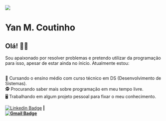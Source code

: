 
<img width="auto" src="https://github.com/YanMCoutinho/YanMCoutinho/blob/master/banner.png">


# Yan M. Coutinho

## Olá! 🖖🏻

Sou apaixonado por resolver problemas e pretendo utilizar da programação para isso, apesar de estar ainda no ínicio.
Atualmente estou:



 <br/> :blue_book: Cursando o ensino médio com curso técnico em DS (Desenvolvimento de Sistemas).
 <br/> 🕵️‍ Procurando saber mais sobre programação em meu tempo livre.
 <br/> 🖥️ Trabalhando em algum projeto pessoal para fixar o meu conhecimento.
 
 
 [![Linkedin Badge](https://img.shields.io/badge/-Yan_M.Coutinho-blue?style=flat-square&logo=Linkedin&logoColor=white&link=https://www.linkedin.com/in/yan-m-coutinho-7921701b1/)](https://www.linkedin.com/in/yan-m-coutinho-7921701b1/) 
  <strong>|</stroong>   
[![Gmail Badge](https://img.shields.io/badge/-yan.m.coutinho@gmail.com-c14438?style=flat-square&logo=Gmail&logoColor=white&link=mailto:yan.m.coutinho@gmail.com)](mailto:yan.m.coutinho@gmail.com)
